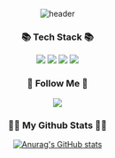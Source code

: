 <div algin="center">
    
<div align="center">

![header](https://capsule-render.vercel.app/api?type=cylinder&text=JungJunHyung)
<div>
    
<h3 align="center">📚 Tech Stack 📚</h3>
<img src="https://img.shields.io/badge/TypeScript-3178C6?style=flat&logo=TypeScript&logoColor=white"/>
<img src="https://img.shields.io/badge/React-61DAFB?style=flat&logo=React&logoColor=white"/>
<img src="https://img.shields.io/badge/JavaScript-F7DF1E?style=flat&logo=JavaScript&logoColor=white"/>
<img src="https://img.shields.io/badge/Next.js-000000?style=flat&logo=Next.js&logoColor=white"/>
  </div>
  
  <h3 align="center">🌈 Follow Me 🌈</h3>
<p align="center">
  <a href="https://www.instagram.com/junhyun9_/"><img src="https://img.shields.io/badge/Instagram-E4405F?style=flat-square&logo=Instagram&logoColor=white&link=https://www.instagram.com/hye_inisfree/"/></a>
  
</div>

<h3 align="center">👩‍💻 My Github Stats 👩‍💻</h3>
<div align="center">

[![Anurag's GitHub stats](https://github-readme-stats.vercel.app/api?username=jungjunhyung99&hide_title=true&show_icons=true&include_all_commits=true&disable_animations=true&theme=vue)](https://github.com/anuraghazra/github-readme-stats)
</div>
    
    
    
</div>
